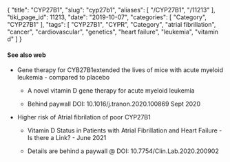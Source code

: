 {
    "title": "CYP27B1",
    "slug": "cyp27b1",
    "aliases": [
        "/CYP27B1",
        "/11213"
    ],
    "tiki_page_id": 11213,
    "date": "2019-10-07",
    "categories": [
        "Category",
        "CYP27B1"
    ],
    "tags": [
        "CYP27B1",
        "CYPR",
        "Category",
        "atrial fibrillation",
        "cancer",
        "cardiovascular",
        "genetics",
        "heart failure",
        "leukemia",
        "vitamin d"
    ]
}


#### See also web

* Gene therapy for CYB27B1extended the lives of mice with acute myeloid leukemia - compared to placebo

   * A novel vitamin D gene therapy for acute myeloid leukemia

   * Behind paywall DOI: 10.1016/j.tranon.2020.100869 Sept 2020

* Higher risk of Atrial fibrilation of poor CYP27B1

   * Vitamin D Status in Patients with Atrial Fibrillation and Heart Failure - Is there a Link? - June 2021

   * Details are behind a paywall @  DOI: 10.7754/Clin.Lab.2020.200902